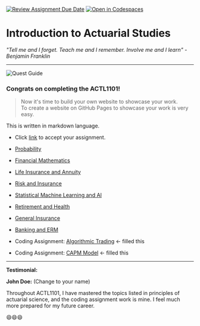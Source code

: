 [![Review Assignment Due Date](https://classroom.github.com/assets/deadline-readme-button-22041afd0340ce965d47ae6ef1cefeee28c7c493a6346c4f15d667ab976d596c.svg)](https://classroom.github.com/a/urlUeIOS)
[![Open in Codespaces](https://classroom.github.com/assets/launch-codespace-2972f46106e565e64193e422d61a12cf1da4916b45550586e14ef0a7c637dd04.svg)](https://classroom.github.com/open-in-codespaces?assignment_repo_id=15474642)



# Introduction to Actuarial Studies 

_"Tell me and I forget. Teach me and I remember. Involve me and I learn" - Benjamin Franklin_

---
![Quest Guide](quest.jpg)

### Congrats on completing the ACTL1101!

>Now it's time to build your own website to showcase your work.  
>To create a website on GitHub Pages to showcase your work is very easy.

This is written in markdown language. 
>
* Click [link](https://classroom.github.com/a/urlUeIOS) to accept your assignment.


* [Probability](probability.md)
* [Financial Mathematics](financial_math.md)
* [Life Insurance and Annuity](life.md)
* [Risk and Insurance](risk.md)
* [Statistical Machine Learning and AI](statsml.md)
* [Retirement and Health](super.md)
* [General Insurance](general.md)
* [Banking and ERM](banking.md)
* Coding Assignment: [Algorithmic Trading](algotrading.md) <- filled this
* Coding Assignment: [CAPM Model](capm.md) <- filled this




---
**Testimonial:**

**John Doe:** (Change to your name)

Throughout ACTL1101, I have mastered the topics listed in principles of actuarial science, and the coding assignment work is mine. I feel much more prepared for my future career.

😄😄😄
